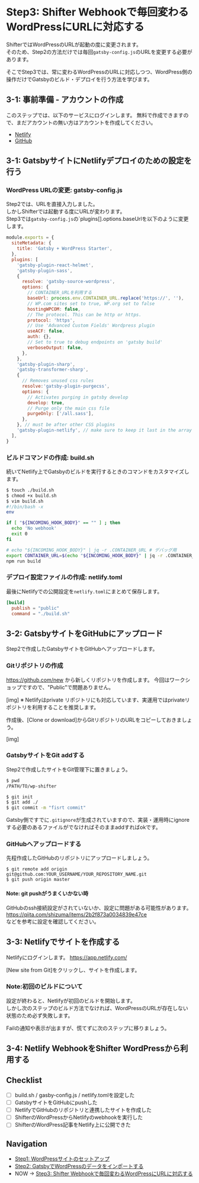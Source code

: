 # Step3: Shifter Webhookで毎回変わるWordPressにURLに対応する

ShifterではWordPressのURLが起動の度に変更されます。  
そのため、Step2の方法だけでは毎回`gatsby-config.js`のURLを変更する必要があります。

そこでStep3では、常に変わるWordPressのURLに対応しつつ、WordPress側の操作だけでGatsbyのビルド・デプロイを行う方法を学びます。

## 3-1: 事前準備 - アカウントの作成
このステップでは、以下のサービスにログインします。
無料で作成できますので、まだアカウントの無い方はアカウントを作成してください。

- [Netlify](https://netlify.com/)
- [GitHub](https://github.com/)

## 3-1: GatsbyサイトにNetlifyデプロイのための設定を行う

### WordPress URLの変更: gatsby-config.js

Step2では、URLを直接入力しました。  
しかしShifterでは起動する度にURLが変わります。  
Step3では`gatsby-config.js`の`plugins[].options.baseUrlを以下のように変更します。


```javascript
module.exports = {
  siteMetadata: {
    title: 'Gatsby + WordPress Starter',
  },
  plugins: [
    'gatsby-plugin-react-helmet',
    'gatsby-plugin-sass',
    {
      resolve: 'gatsby-source-wordpress',
      options: {
        // CONTAINER_URLを利用する
        baseUrl: process.env.CONTAINER_URL.replace('https://', ''),
        // WP.com sites set to true, WP.org set to false
        hostingWPCOM: false,
        // The protocol. This can be http or https.
        protocol: 'https',
        // Use 'Advanced Custom Fields' Wordpress plugin
        useACF: false,
        auth: {},
        // Set to true to debug endpoints on 'gatsby build'
        verboseOutput: false,
      },
    },
    'gatsby-plugin-sharp',
    'gatsby-transformer-sharp',
    {
      // Removes unused css rules
      resolve:'gatsby-plugin-purgecss',
      options: {
        // Activates purging in gatsby develop
        develop: true,
        // Purge only the main css file
        purgeOnly: ['/all.sass'],
      },
    }, // must be after other CSS plugins
    'gatsby-plugin-netlify', // make sure to keep it last in the array
  ],
}

```

### ビルドコマンドの作成: build.sh

続いてNetlify上でGatsbyのビルドを実行するときのコマンドをカスタマイズします。

```bash
$ touch ./build.sh
$ chmod +x build.sh
$ vim build.sh
#!/bin/bash -x
env

if [ "${INCOMING_HOOK_BODY}" == "" ] ; then
  echo 'No webhook'
  exit 0
fi

# echo "${INCOMING_HOOK_BODY}" | jq -r .CONTAINER_URL # デバッグ用
export CONTAINER_URL=$(echo "${INCOMING_HOOK_BODY}" | jq -r .CONTAINER_URL)
npm run build
```

### デプロイ設定ファイルの作成: netlify.toml
最後にNetlifyでの公開設定を`netlify.toml`にまとめて保存します。

```toml
[build]
  publish = "public"
  command = "./build.sh"
```

## 3-2: GatsbyサイトをGitHubにアップロード

Step2で作成したGatsbyサイトをGitHubへアップロードします。

### Gitリポジトリの作成
https://github.com/new から新しくリポジトリを作成します。
今回はワークショップですので、"Public"で問題ありません。

[img]
※ Netlifyはprivate リポジトリにも対応しています、実運用ではprivateリポジトリを利用することを推奨します。

作成後、[Clone or download]からGitリポジトリのURLをコピーしておきましょう。

[img]

### GatsbyサイトをGit addする

Step2で作成したサイトをGit管理下に置きましょう。

```bash
$ pwd
/PATH/TO/wp-shifter

$ git init
$ git add ./
$ git commit -m "fisrt commit"
```

Gatsby側ですでに`.gitignore`が生成されていますので、実装・運用時にignoreする必要のあるファイルがでなければそのままaddすればokです。

### GitHubへアップロードする
先程作成したGitHubのリポジトリにアップロードしましょう。

```
$ git remote add origin git@github.com:YOUR_USERNAME/YOUR_REPOSITORY_NAME.git
$ git push origin master
```


#### Note: git pushがうまくいかない時

GitHubのssh接続設定がされていないか、設定に問題がある可能性があります。  
https://qiita.com/shizuma/items/2b2f873a0034839e47ce  
などを参考に設定を確認してください。

## 3-3: Netlifyでサイトを作成する
Netlifyにログインします。
https://app.netlify.com/

[New site from Git]をクリックし、サイトを作成します。

### Note:初回のビルドについて
設定が終わると、Netlifyが初回のビルドを開始します。  
しかし次のステップのビルド方法でなければ、WordPressのURLが存在しない状態のため必ず失敗します。

Failの通知や表示が出ますが、慌てずに次のステップに移りましょう。

## 3-4: Netlify WebhookをShifter WordPressから利用する


## Checklist

- [ ] build.sh / gasby-config.js / netlify.tomlを設定した
- [ ] GatsbyサイトをGitHubにpushした
- [ ] NetlifyでGitHubのリポジトリと連携したサイトを作成した
- [ ] ShifterのWordPressからNetlifyのwebhookを実行した
- [ ] ShifterのWordPress記事をNetlify上に公開できた

## Navigation
- [Step1: WordPressサイトのセットアップ](./step1.md)
- [Step2: GatsbyでWordPressのデータをインポートする](./step2.md)
- NOW -> [Step3: Shifter Webhookで毎回変わるWordPressにURLに対応する](./step3.md)